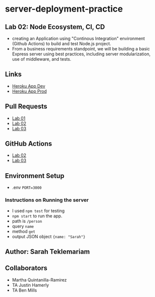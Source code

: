 # server-deployment-practice

## Lab 02: Node Ecosystem, CI, CD

- creating an Application using "Continous Integration" environment (Github Actions) to build and test  Node.js project.
- From a business requirements standpoint, we will be building a basic Express server using best practices, including server modularization, use of middleware, and tests.

## Links

- [Heroku App Dev](https://sarah-server-deploy-dev.herokuapp.com/)
- [Heroku App Prod](https://dashboard.heroku.com/apps/sarah-server-deploy-prod)

## Pull Requests

- [Lab 01](https://github.com/SarahTek/server-deployment-practice/pull/1)
- [Lab 02](https://github.com/SarahTek/server-deployment-practice/pull/5)
- [Lab 03](https://github.com/SarahTek/server-deployment-practice/pulls)
## GitHub Actions

- [Lab 02](https://github.com/SarahTek/server-deployment-practice/actions)
- [Lab 03](https://github.com/SarahTek/server-deployment-practice/actions)
## Environment Setup

- .env `PORT=3000`

### Instructions on Running the server

- I used `npm test` for testing
- `npm start` to run the app.
- path is `/person`
- query `name`
- method `get`
- output JSON object `{name: "Sarah"}`

## Author: Sarah Teklemariam

## Collaborators

- Martha Quintanilla-Ramirez
- TA Justin Hamerly
- TA Ben Mills

